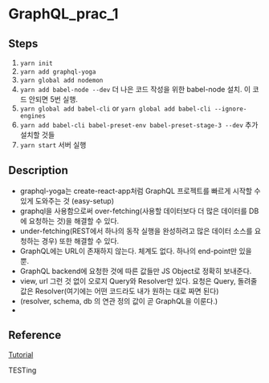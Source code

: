 # GraphQL_prac_1

## Steps
1. ```yarn init```
2. ```yarn add graphql-yoga```
3. ```yarn global add nodemon```
4. ```yarn add babel-node --dev``` 더 나은 코드 작성을 위한 babel-node 설치. 이 코드 안되면 5번 실행.
5. ```yarn global add babel-cli``` or ```yarn global add babel-cli --ignore-engines``` 
6. ```yarn add babel-cli babel-preset-env babel-preset-stage-3 --dev``` 추가 설치할 것들
7. ```yarn start``` 서버 실행



## Description
- graphql-yoga는 create-react-app처럼 GraphQL 프로젝트를 빠르게 시작할 수 있게 도와주는 것 (easy-setup)
- graphql을 사용함으로써 over-fetching(사용할 데이터보다 더 많은 데이터를 DB에 요청하는 것)을 해결할 수 있다.
- under-fetching(REST에서 하나의 동작 실행을 완성하려고 많은 데이터 소스를 요청하는 경우) 또한 해결할 수 있다.
- GraphQL에는 URL이 존재하지 않는다. 체계도 없다. 하나의 end-point만 있을 뿐.
- GraphQL backend에 요청한 것에 따른 값들만 JS Object로 정확히 보내준다.
- view, url 그런 것 없이 오로지 Query와 Resolver만 있다. 요청은 Query, 돌려줄 값은 Resolver(여기에는 어떤 코드라도 내가 원하는 대로 짜면 된다)
- (resolver, schema, db 의 연관 정의 값이 곧 GraphQL을 이룬다.)
- 


## Reference
[Tutorial](https://www.youtube.com/watch?v=3PZGW5Iwtv4&list=PL7jH19IHhOLOpU_yAYzCO4iQNvdou1AnK)

TESTing


